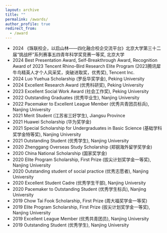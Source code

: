 ```yaml
---
layout: archive
title: ""
permalink: /awards/
author_profile: true
redirect_from:
  - /award
---
```


- 2024 《珠联校企，以启山林——四化融合校企交流平台》北京大学第三十二届“挑战杯”系列赛事五四青年科学奖竞赛一等奖, 北京大学
- 2024 Best Presentation Award, Self-Breakthrough Award, Recognition Award of 2023 Tencent Rhino-Bird Research Elite Program (2023腾讯犀牛鸟精英人才个人风采奖，突破进取奖，优秀奖), Tencent Inc.
- 2024 Luo Yuehua Scholarship (罗岳华奖学金), Peking University
- 2024 Excellent Research Award (优秀科研奖), Peking University
- 2023 Excellent Social Work Award (社会工作奖), Peking University
- 2022 Outstanding Graduates (优秀毕业生), Nanjing University
- 2022 Pacemaker to Excellent League Member (优秀共青团员标兵), Nanjing University
- 2021 Merit Student (江苏省三好学生), Jiangsu Province
- 2021 Huawei Scholarship (华为奖学金)
- 2021 Special Scholarship for Undergraduates in Basic Science (基础学科奖学金特等奖), Nanjing University 
- 2021 Outstanding Student (优秀学生), Nanjing University
- 2020 Zhenggang Overseas Study Scholarship (郑钢海外留学奖学金)
- 2020 China National Scholarship (国家奖学金)
- 2020 Elite Program Scholarship, First Prize (拔尖计划奖学金一等奖), Nanjing University
- 2020 Outstanding student of social practice (优秀志愿者), Nanjing University
- 2020 Excellent Student Cadre (优秀学生干部), Nanjing University
- 2020 Pacemaker to Outstanding Student (优秀学生标兵), Nanjing University
- 2019 Chow Tai Fook Scholarship, First Prize (周大福奖学金一等奖)
- 2019 Elite Program Scholarship, First Prize (拔尖计划奖学金一等奖), Nanjing University
- 2019 Excellent League Member (优秀共青团员), Nanjing University
- 2019 Outstanding Student (优秀学生), Nanjing University
